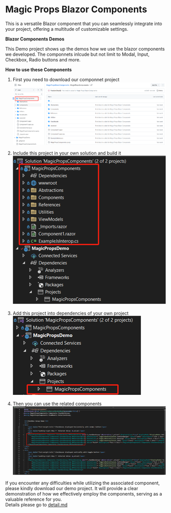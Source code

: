 # Magic Props Blazor Components
This is a versatile Blazor component that you can seamlessly integrate into your project, offering a multitude of customizable settings.

**Blazor Components Demos**

This Demo project shows up the demos how we use the blazor components we developed.
The componnets inlcude but not limit to Modal, Input, Checkbox, Radio buttons and more.


**How to use these Components**
1. First you need to download our componnet project  
![image](./Public_Images/Download_Components.png)   

2. Include this project in your own solution and build it   
![image](./Public_Images/Include_and_build_it_in_Project.png)   

3. Add this project into dependencies of your own project  
![image](./Public_Images/Add_The_Project_In_Your_Dependencies.png)   

4. Then you can use the related components  
![image](./Public_Images/Using_Componnent_Sample.png)

If you encounter any difficulties while utilizing the associated component, please kindly download our demo project. It will provide a clear demonstration of how we effectively employ the components, serving as a valuable reference for you.  
Details please go to [detail.md](./Detail_ReadMe/pivottable.md)


